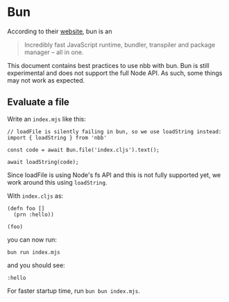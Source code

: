 # Bun

According to their [website](https://github.com/Jarred-Sumner/bun), bun is an

> Incredibly fast JavaScript runtime, bundler, transpiler and package manager – all in one.

This document contains best practices to use nbb with bun. Bun is still experimental and does not support the full Node API. As such, some things may not work as expected.

## Evaluate a file

Write an `index.mjs` like this:

```
// loadFile is silently failing in bun, so we use loadString instead:
import { loadString } from 'nbb'

const code = await Bun.file('index.cljs').text();

await loadString(code);
```

Since loadFile is using Node's fs API and this is not fully supported yet, we work around this using `loadString`.

With `index.cljs` as:

```
(defn foo []
  (prn :hello))

(foo)
```

you can now run:

```
bun run index.mjs
```

and you should see:

```
:hello
```

For faster startup time, run `bun bun index.mjs`.
